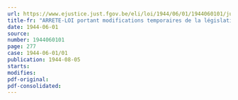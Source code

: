 ```yaml
---
url: https://www.ejustice.just.fgov.be/eli/loi/1944/06/01/1944060101/justel
title-fr: "ARRETE-LOI portant modifications temporaires de la législation sur la nationalité."
date: 1944-06-01
source:
number: 1944060101
page: 277
case: 1944-06-01/01
publication: 1944-08-05
starts:
modifies:
pdf-original:
pdf-consolidated:
---
```


